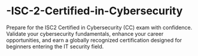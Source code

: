 # -ISC-2-Certified-in-Cybersecurity
Prepare for the ISC2 Certified in Cybersecurity (CC) exam with confidence. Validate your cybersecurity fundamentals, enhance your career opportunities, and earn a globally recognized certification designed for beginners entering the IT security field.
